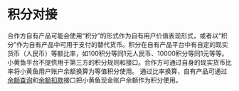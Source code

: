 # 积分对接

合作方自有产品可能会使用“积分”的形式作为自有用户价值表现形式，或者以“积分”作为自有产品中可用于支付的替代货币。积分在自有产品平台中有自定的现实货币（人民币）等额比率，如100积分等同1元人民币、10000积分等同1元等等。
小黄鱼平台不提供用于第三方的积分规则和接口。合作方可通过自身的现实货币比率将小黄鱼用户账户余额换算为等值积分使用。
通过比率换算，自有产品可通过[余额查询](../Chapter5/余额查询.md)和[余额扣款](../Chapter5/余额扣款.md)接口把小黄鱼现金账户余额作为积分使用。